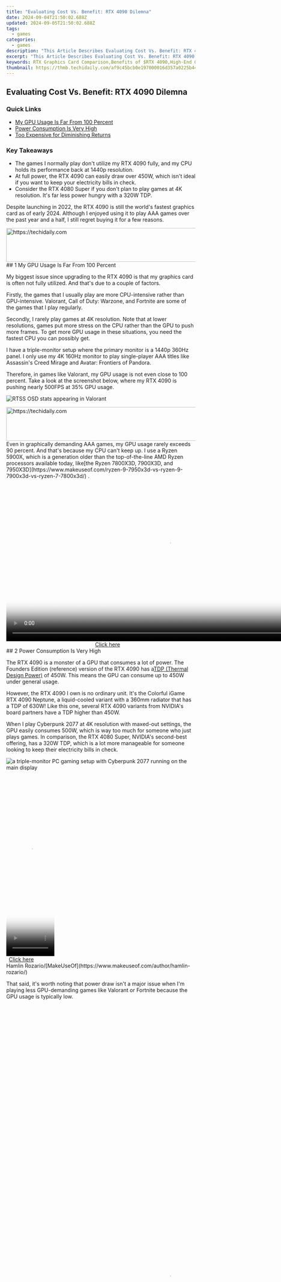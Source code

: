 ```yaml
---
title: "Evaluating Cost Vs. Benefit: RTX 4090 Dilemna"
date: 2024-09-04T21:50:02.688Z
updated: 2024-09-05T21:50:02.688Z
tags:
  - games
categories:
  - games
description: "This Article Describes Evaluating Cost Vs. Benefit: RTX 4090 Dilemna"
excerpt: "This Article Describes Evaluating Cost Vs. Benefit: RTX 4090 Dilemna"
keywords: RTX Graphics Card Comparison,Benefits of $RTX 4090,High-End GPU Analysis,Cost vs Performance,Graphics Card Investment Value,Top Gaming GPUs Evaluation,RTX 4090 Pros & Cons
thumbnail: https://thmb.techidaily.com/af9c45bcb0e197000016d357a0225b4459ab82775eecec8c840974260c0eb2b8.jpg
---
```


## Evaluating Cost Vs. Benefit: RTX 4090 Dilemna

### Quick Links

* [My GPU Usage Is Far From 100 Percent](#my-gpu-usage-is-far-from-100-percent)
* [Power Consumption Is Very High](#power-consumption-is-very-high)
* [Too Expensive for Diminishing Returns](#too-expensive-for-diminishing-returns)

### Key Takeaways

* The games I normally play don't utilize my RTX 4090 fully, and my CPU holds its performance back at 1440p resolution.
* At full power, the RTX 4090 can easily draw over 450W, which isn't ideal if you want to keep your electricity bills in check.
* Consider the RTX 4080 Super if you don't plan to play games at 4K resolution. It's far less power hungry with a 320W TDP.

 Despite launching in 2022, the RTX 4090 is still the world's fastest graphics card as of early 2024\. Although I enjoyed using it to play AAA games over the past year and a half, I still regret buying it for a few reasons.

<!-- affiliate ads begin -->
<a href="https://aligracehair.sjv.io/c/5597632/2047411/19272" target="_top" id="2047411">
  <img src="//a.impactradius-go.com/display-ad/19272-2047411" border="0" alt="https://techidaily.com" width="728" height="90"/>
</a>
<img height="0" width="0" src="https://aligracehair.sjv.io/i/5597632/2047411/19272" style="position:absolute;visibility:hidden;" border="0" />
<!-- affiliate ads end -->
## 1 My GPU Usage Is Far From 100 Percent

 My biggest issue since upgrading to the RTX 4090 is that my graphics card is often not fully utilized. And that's due to a couple of factors.

 Firstly, the games that I usually play are more CPU-intensive rather than GPU-intensive. Valorant, Call of Duty: Warzone, and Fortnite are some of the games that I play regularly.

 Secondly, I rarely play games at 4K resolution. Note that at lower resolutions, games put more stress on the CPU rather than the GPU to push more frames. To get more GPU usage in these situations, you need the fastest CPU you can possibly get.

 I have a triple-monitor setup where the primary monitor is a 1440p 360Hz panel. I only use my 4K 160Hz monitor to play single-player AAA titles like Assassin's Creed Mirage and Avatar: Frontiers of Pandora.

 Therefore, in games like Valorant, my GPU usage is not even close to 100 percent. Take a look at the screenshot below, where my RTX 4090 is pushing nearly 500FPS at 35% GPU usage.

![RTSS OSD stats appearing in Valorant](https://static1.makeuseofimages.com/wordpress/wp-content/uploads/2024/04/rtss-osd-stats-appearing-in-valorant.png)

<!-- affiliate ads begin -->
<a href="https://aligracehair.sjv.io/c/5597632/1896560/19272" target="_top" id="1896560">
  <img src="//a.impactradius-go.com/display-ad/19272-1896560" border="0" alt="https://techidaily.com" width="728" height="90"/>
</a>
<img height="0" width="0" src="https://aligracehair.sjv.io/i/5597632/1896560/19272" style="position:absolute;visibility:hidden;" border="0" />
<!-- affiliate ads end -->
 Even in graphically demanding AAA games, my GPU usage rarely exceeds 90 percent. And that's because my CPU can't keep up. I use a Ryzen 5900X, which is a generation older than the top-of-the-line AMD Ryzen processors available today, like[the Ryzen 7800X3D, 7900X3D, and 7950X3D](https://www.makeuseof.com/ryzen-9-7950x3d-vs-ryzen-9-7900x3d-vs-ryzen-7-7800x3d/) .

<!-- affiliate ads begin -->
<span id="1424531">
					<video width="864" height="NaN" style="cursor:pointer"
           poster="//a.impactradius-go.com/display-clicktoplayimage/1424531.png"
           onclick="if(!this.playClicked){this.play();this.setAttribute('controls',true);this.playClicked=true;}">
	   <source src="//a.impactradius-go.com/display-ad/16446-1424531">
	   <img src="//a.impactradius-go.com/display-clicktoplayimage/1424531.png" style="border: none; height: 100%; width: 100%; object-fit: contain">
	</video>
	<div style="width:540px;text-align:center"><a href="javascript:window.open(decodeURIComponent('https%3A%2F%2Flaganoo.pxf.io%2Fc%2F5597632%2F1424531%2F16446'), '_blank');void(0);">Click here</a></div>
</span>
<img height="0" width="0" src="https://imp.pxf.io/i/5597632/1424531/16446" style="position:absolute;visibility:hidden;" border="0" />
<!-- affiliate ads end -->
## 2 Power Consumption Is Very High

 The RTX 4090 is a monster of a GPU that consumes a lot of power. The Founders Edition (reference) version of the RTX 4090 has a[TDP (Thermal Design Power)](https://www.makeuseof.com/tag/thermal-design-power-technology-explained/) of 450W. This means the GPU can consume up to 450W under general usage.

 However, the RTX 4090 I own is no ordinary unit. It's the Colorful iGame RTX 4090 Neptune, a liquid-cooled variant with a 360mm radiator that has a TDP of 630W! Like this one, several RTX 4090 variants from NVIDIA's board partners have a TDP higher than 450W.

 When I play Cyberpunk 2077 at 4K resolution with maxed-out settings, the GPU easily consumes 500W, which is way too much for someone who just plays games. In comparison, the RTX 4080 Super, NVIDIA's second-best offering, has a 320W TDP, which is a lot more manageable for someone looking to keep their electricity bills in check.

![a triple-monitor PC gaming setup with Cyberpunk 2077 running on the main display](https://static1.makeuseofimages.com/wordpress/wp-content/uploads/wm/2024/04/a-triple-monitor-pc-gaming-setup-with-cyberpunk-2077-running-on-the-main-display.jpg)

<!-- affiliate ads begin -->
<span id="1976998">
					<video width="128" height="480" style="cursor:pointer"
           poster="//a.impactradius-go.com/display-clicktoplayimage/1976998.png"
           onclick="if(!this.playClicked){this.play();this.setAttribute('controls',true);this.playClicked=true;}">
	   <source src="//a.impactradius-go.com/display-ad/22993-1976998">
	   <img src="//a.impactradius-go.com/display-clicktoplayimage/1976998.png" style="border: none; height: 100%; width: 100%; object-fit: contain">
	</video>
	<div style="width:80px;text-align:center"><a href="javascript:window.open(decodeURIComponent('https%3A%2F%2Fhomestyler.sjv.io%2Fc%2F5597632%2F1976998%2F22993'), '_blank');void(0);">Click here</a></div>
</span>
<img height="0" width="0" src="https://imp.pxf.io/i/5597632/1976998/22993" style="position:absolute;visibility:hidden;" border="0" />
<!-- affiliate ads end -->
 Hamlin Rozario/[MakeUseOf](https://www.makeuseof.com/author/hamlin-rozario/)

 That said, it's worth noting that power draw isn't a major issue when I'm playing less GPU-demanding games like Valorant or Fortnite because the GPU usage is typically low.

<!-- affiliate ads begin -->
<span id="1424529">
					<video width="864" height="1536" style="cursor:pointer"
           poster="//a.impactradius-go.com/display-clicktoplayimage/1424529.png"
           onclick="if(!this.playClicked){this.play();this.setAttribute('controls',true);this.playClicked=true;}">
	   <source src="//a.impactradius-go.com/display-ad/16446-1424529">
	   <img src="//a.impactradius-go.com/display-clicktoplayimage/1424529.png" style="border: none; height: 100%; width: 100%; object-fit: contain">
	</video>
	<div style="width:540px;text-align:center"><a href="javascript:window.open(decodeURIComponent('https%3A%2F%2Flaganoo.pxf.io%2Fc%2F5597632%2F1424529%2F16446'), '_blank');void(0);">Click here</a></div>
</span>
<img height="0" width="0" src="https://imp.pxf.io/i/5597632/1424529/16446" style="position:absolute;visibility:hidden;" border="0" />
<!-- affiliate ads end -->
## 3 Too Expensive for Diminishing Returns

 Lastly, it comes down to the money I spent on this graphics card. NVIDIA launched the RTX 4090 with an MSRP of $1,599, which is already way too expensive for a graphics card.

 However, the Colorful Neptune RTX 4090 I have cost me a little over two grand, but at that time, I thought it was worth it because of the overclocking headroom I got from liquid cooling. Another reason is that this card isn't nearly as chunky as other air-cooled RTX 4090 cards on the market.

 Unfortunately, I haven't even come close to maximizing the RTX 4090's full potential because of the kind of games I mostly play. I now feel like I could've spent half the money on an RTX 4080 for similar frame rates on esports titles like Valorant, Overwatch 2, or Fortnite. To get the most out of my RTX 4090 now, I need one of[the fastest gaming CPUs from AMD or Intel](https://www.makeuseof.com/amd-vs-intel-gaming/) .

 So, if you're on the fence about buying an RTX 4090, think about the games you play and the resolution you play at because I don't want you to make the same mistake as I did. I wouldn't recommend buying an RTX 4090 if you don't plan to play AAA games at 4K resolution regularly.


<ins class="adsbygoogle"
     style="display:block"
     data-ad-format="autorelaxed"
     data-ad-client="ca-pub-7571918770474297"
     data-ad-slot="1223367746"></ins>



<ins class="adsbygoogle"
     style="display:block"
     data-ad-client="ca-pub-7571918770474297"
     data-ad-slot="8358498916"
     data-ad-format="auto"
     data-full-width-responsive="true"></ins>


